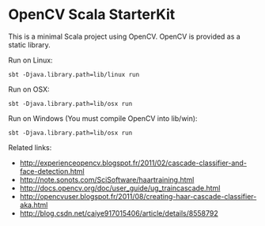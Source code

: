 OpenCV Scala StarterKit
=======================

This is a minimal Scala project using OpenCV.
OpenCV is provided as a static library.


Run on Linux:

    sbt -Djava.library.path=lib/linux run

Run on OSX:

    sbt -Djava.library.path=lib/osx run

Run on Windows (You must compile OpenCV into lib/win):

    sbt -Djava.library.path=lib/osx run

Related links:
* http://experienceopencv.blogspot.fr/2011/02/cascade-classifier-and-face-detection.html
* http://note.sonots.com/SciSoftware/haartraining.html
* http://docs.opencv.org/doc/user_guide/ug_traincascade.html
* http://opencvuser.blogspot.fr/2011/08/creating-haar-cascade-classifier-aka.html
* http://blog.csdn.net/caiye917015406/article/details/8558792
